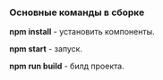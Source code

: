 ### Основные команды в сборке
**npm install** - установить компоненты.

**npm start** -  запуск.

**npm run build** -  билд проекта.
